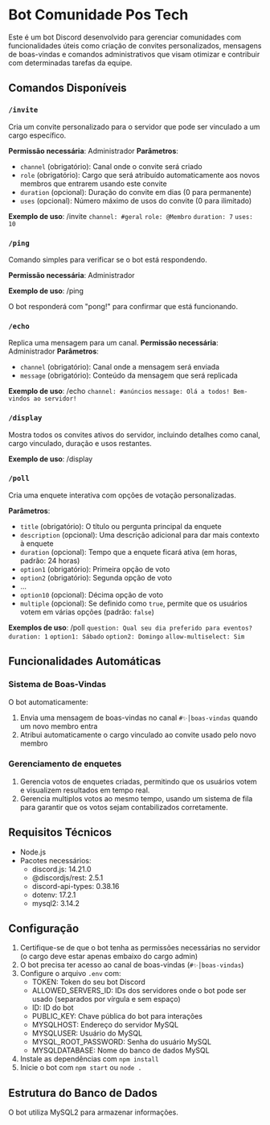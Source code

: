 # Bot Comunidade Pos Tech

Este é um bot Discord desenvolvido para gerenciar comunidades com funcionalidades úteis como criação de convites personalizados, mensagens de boas-vindas e comandos administrativos que visam otimizar e contribuir com determinadas tarefas da equipe.

## Comandos Disponíveis


### `/invite`
Cria um convite personalizado para o servidor que pode ser vinculado a um cargo específico.

**Permissão necessária**: Administrador
**Parâmetros**:
- `channel` (obrigatório): Canal onde o convite será criado
- `role` (obrigatório): Cargo que será atribuído automaticamente aos novos membros que entrarem usando este convite
- `duration` (opcional): Duração do convite em dias (0 para permanente)
- `uses` (opcional): Número máximo de usos do convite (0 para ilimitado)

**Exemplo de uso**: /invite ``channel: #geral`` ``role: @Membro`` ``duration: 7`` ``uses: 10``


### `/ping`
Comando simples para verificar se o bot está respondendo.

**Permissão necessária**: Administrador

**Exemplo de uso**: /ping

O bot responderá com "pong!" para confirmar que está funcionando.


### `/echo`
Replica uma mensagem para um canal.
**Permissão necessária**: Administrador
**Parâmetros**:
- `channel` (obrigatório): Canal onde a mensagem será enviada
- `message` (obrigatório): Conteúdo da mensagem que será replicada

**Exemplo de uso**: /echo ``channel: #anúncios`` ``message: Olá a todos! Bem-vindos ao servidor!``


### `/display`
Mostra todos os convites ativos do servidor, incluindo detalhes como canal, cargo vinculado, duração e usos restantes.

**Exemplo de uso**: /display


### `/poll`
Cria uma enquete interativa com opções de votação personalizadas.

**Parâmetros**:
- `title` (obrigatório): O título ou pergunta principal da enquete
- `description` (opcional): Uma descrição adicional para dar mais contexto à enquete
- `duration` (opcional): Tempo que a enquete ficará ativa (em horas, padrão: 24 horas)
- `option1` (obrigatório): Primeira opção de voto
- `option2` (obrigatório): Segunda opção de voto
- ...
- `option10` (opcional): Décima opção de voto
- `multiple` (opcional): Se definido como `true`, permite que os usuários votem em várias opções (padrão: `false`)

**Exemplos de uso**: /poll `question: Qual seu dia preferido para eventos?` `duration: 1` `option1: Sábado` ``option2: Domingo`` `allow-multiselect: Sim`


## Funcionalidades Automáticas

### Sistema de Boas-Vindas
O bot automaticamente:
1. Envia uma mensagem de boas-vindas no canal `#✨│boas-vindas` quando um novo membro entra
2. Atribui automaticamente o cargo vinculado ao convite usado pelo novo membro

### Gerenciamento de enquetes
1. Gerencia votos de enquetes criadas, permitindo que os usuários votem e visualizem resultados em tempo real.
2. Gerencia multiplos votos ao mesmo tempo, usando um sistema de fila para garantir que os votos sejam contabilizados corretamente.

## Requisitos Técnicos
- Node.js
- Pacotes necessários:
    - discord.js: 14.21.0
    - @discordjs/rest: 2.5.1
    - discord-api-types: 0.38.16
    - dotenv: 17.2.1
    - mysql2: 3.14.2

## Configuração
1. Certifique-se de que o bot tenha as permissões necessárias no servidor (o cargo deve estar apenas embaixo do cargo admin)
2. O bot precisa ter acesso ao canal de boas-vindas (`#✨│boas-vindas`)
3. Configure o arquivo `.env` com:
    - TOKEN: Token do seu bot Discord
    - ALLOWED_SERVERS_ID: IDs dos servidores onde o bot pode ser usado (separados por vírgula e sem espaço)
    - ID: ID do bot
    - PUBLIC_KEY: Chave pública do bot para interações
    - MYSQLHOST: Endereço do servidor MySQL
    - MYSQLUSER: Usuário do MySQL
    - MYSQL_ROOT_PASSWORD: Senha do usuário MySQL
    - MYSQLDATABASE: Nome do banco de dados MySQL
4. Instale as dependências com `npm install`
5. Inicie o bot com `npm start` ou `node .`

## Estrutura do Banco de Dados
O bot utiliza MySQL2 para armazenar informações.